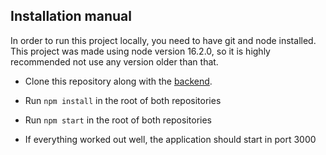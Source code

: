 ## Installation manual

In order to run this project locally, you need to have git and node installed. This project was made using node version 16.2.0, so it is highly recommended not use any version older than that.

- Clone this repository along with the [backend](https://github.com/nettivastaava/Verkkokauppa-backend).

- Run `npm install` in the root of both repositories

- Run `npm start` in the root of both repositories

- If everything worked out well, the application should start in port 3000
